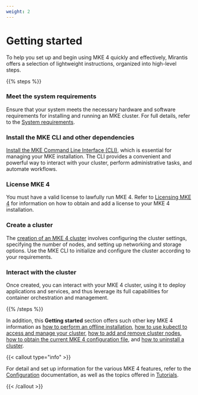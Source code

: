 ```yaml
---
weight: 2
---
```


# Getting started

To help you set up and begin using MKE 4 quickly and effectively, Mirantis
offers a selection of lightweight instructions, organized into high-level
steps.

{{% steps %}}

### Meet the system requirements

Ensure that your system meets the necessary hardware and software
requirements for installing and running an MKE cluster. For full
details, refer to the  [System requirements](system-requirements).

### Install the MKE CLI and other dependencies

[Install the MKE Command Line Interface (CLI)](install-mke-cli), which is
essential for managing your MKE installation. The CLI provides a convenient and
powerful way to interact with your cluster, perform administrative tasks, and
automate workflows.

### License MKE 4

You must have a valid license to lawfully run MKE 4. Refer to [Licensing MKE
4](licensing-mke4) for information on how to obtain and add a license to your
MKE 4 installation.

### Create a cluster

The [creation of an MKE 4 cluster](create-cluster) involves configuring the
cluster settings, specifying the number of nodes, and setting up networking and
storage options. Use the MKE CLI to initialize and configure the cluster
according to your requirements.

### Interact with the cluster

Once created, you can interact with your MKE 4 cluster, using it to deploy
applications and services, and thus leverage its full capabilities for
container orchestration and management.

{{% /steps %}}

In addition, this **Getting started** section offers such other key MKE 4
information as [how to perform an offline installation](offline-installation), [how to use kubectl to access and manage
your cluster](access-manage-cluster-kubectl), [how to add and remove cluster
nodes](add-and-remove-cluster-nodes), [how to obtain the current MKE 4
configuration file](get-current-mke-config), and [how to uninstall a
cluster](uninstall-cluster).

{{< callout type="info" >}}

For detail and set up information for the various MKE 4 features, refer to
the [Configuration](../configuration) documentation, as well as
the topics offered in [Tutorials](../tutorials).

{{< /callout >}}
